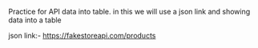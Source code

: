 Practice for API data into table.
in this we will use a json link and showing data into a table

json link:- https://fakestoreapi.com/products
